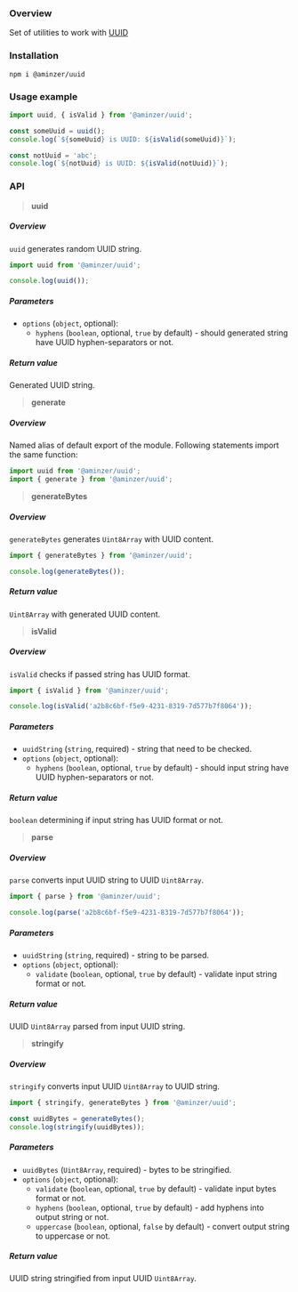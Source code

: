 ### Overview

Set of utilities to work with [UUID](https://en.wikipedia.org/wiki/Universally_unique_identifier)

### Installation

```
npm i @aminzer/uuid
```

### Usage example

```javascript
import uuid, { isValid } from '@aminzer/uuid';

const someUuid = uuid();
console.log(`${someUuid} is UUID: ${isValid(someUuid)}`);

const notUuid = 'abc';
console.log(`${notUuid} is UUID: ${isValid(notUuid)}`);

```

### API

> **uuid**

##### Overview

`uuid` generates random UUID string.

```javascript
import uuid from '@aminzer/uuid';

console.log(uuid());
```

##### Parameters

* `options` (`object`, optional):
    * `hyphens` (`boolean`, optional, `true` by default) - should generated string have UUID hyphen-separators or not.

##### Return value

Generated UUID string.

> **generate**

##### Overview

Named alias of default export of the module.
Following statements import the same function:

```javascript
import uuid from '@aminzer/uuid';
import { generate } from '@aminzer/uuid';
```

> **generateBytes**

##### Overview

`generateBytes` generates `Uint8Array` with UUID content.

```javascript
import { generateBytes } from '@aminzer/uuid';

console.log(generateBytes());
```

##### Return value

`Uint8Array` with generated UUID content.

> **isValid**

##### Overview

`isValid` checks if passed string has UUID format.

```javascript
import { isValid } from '@aminzer/uuid';

console.log(isValid('a2b8c6bf-f5e9-4231-8319-7d577b7f8064'));
```

##### Parameters

* `uuidString` (`string`, required) - string that need to be checked.
* `options` (`object`, optional):
    * `hyphens` (`boolean`, optional, `true` by default) - should input string have UUID hyphen-separators or not.

##### Return value

`boolean` determining if input string has UUID format or not.

> **parse**

##### Overview

`parse` converts input UUID string to UUID `Uint8Array`.

```javascript
import { parse } from '@aminzer/uuid';

console.log(parse('a2b8c6bf-f5e9-4231-8319-7d577b7f8064'));
```

##### Parameters

* `uuidString` (`string`, required) - string to be parsed.
* `options` (`object`, optional):
    * `validate` (`boolean`, optional, `true` by default) - validate input string format or not.

##### Return value

UUID `Uint8Array` parsed from input UUID string.

> **stringify**

##### Overview

`stringify` converts input UUID `Uint8Array` to UUID string.

```javascript
import { stringify, generateBytes } from '@aminzer/uuid';

const uuidBytes = generateBytes();
console.log(stringify(uuidBytes));
```

##### Parameters

* `uuidBytes` (`Uint8Array`, required) - bytes to be stringified.
* `options` (`object`, optional):
    * `validate` (`boolean`, optional, `true` by default) - validate input bytes format or not.
    * `hyphens` (`boolean`, optional, `true` by default) - add hyphens into output string or not.
    * `uppercase` (`boolean`, optional, `false` by default) - convert output string to uppercase or not.

##### Return value

UUID string stringified from input UUID `Uint8Array`.
